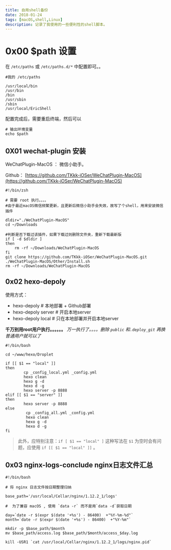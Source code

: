 ```yaml
---
title: 自用shell备份
date: 2018-01-24
tags: [macOS,shell,Linux]
description: 记录了我使用的一些便利性的shell脚本。
---
```


# 0x00 $path 设置
在 `/etc/paths` 或 `/etc/paths.d/*` 中配置即可。。

```
#我的 /etc/paths

/usr/local/bin
/usr/bin
/bin
/usr/sbin
/sbin
/usr/local/EricShell
```

配置完成后，需要重启终端，然后可以

```
# 输出环境变量
echo $path 
```




## 0X01 wechat-plugin 安装

WeChatPlugin-MacOS ： 微信小助手。

Github： [https://github.com/TKkk-iOSer/WeChatPlugin-MacOS](https://github.com/TKkk-iOSer/WeChatPlugin-MacOS)



```
#!/bin/zsh

# 需要 root 执行。。。。
#由于最近macOS微信频繁更新，且更新后微信小助手会失效，故写了个shell，用来安装微信插件

dldir="./WeChatPlugin-MacOS"
cd ~/Downloads

#判断是否下载过该插件，如果下载过则删除文件夹，重新下载最新版
if [ -d $dldir ]
then
	rm -rf ~/Downloads/WeChatPlugin-MacOS
fi
git clone https://github.com/TKkk-iOSer/WeChatPlugin-MacOS.git
./WeChatPlugin-MacOS/Other/Install.sh
rm -rf ~/Downloads/WeChatPlugin-MacOS
```

## 0x02 hexo-depoly

使用方式：

- hexo-depoly  # 本地部署 + Github部署 
- hexo-depoly server # 开启本地server
- hexo-depoly local  # 只在本地部署并开启本地server

**千万别用root用户执行。。。。。。**
*万一执行了。。。。删除 `public` 和`.deploy_git` 再换普通用户就可以了*
```
#!/bin/bash

cd ~/www/hexo/Droplet

if [[ $1 == "local" ]]
then
        cp _config_local.yml _config.yml
        hexo clean
        hexo g -d
        hexo d -g
        hexo server -p 8888
elif [[ $1 == "server" ]]
then
        hexo server -p 8888
else
         cp _config_all.yml _config.yml
         hexo clean
         hexo g -d
         hexo d -g
fi
```

> 此外，应特别注意：`if [ $1 == "local" ]` 这种写法在 `$1` 为空时会有问题，应使用 `if [[ $1 == "local" ]]` 。

## 0x03 nginx-logs-conclude  nginx日志文件汇总

```
#!/bin/bash

# 将 nginx 日志文件按日期整理归纳

base_path='/usr/local/Cellar/nginx/1.12.2_1/logs'

#  为了兼容 macOS , 使用 `data -r` 而不是用`data -d`获取日期

day=`date -r $(expr $(date '+%s') - 86400)  +"%Y-%m-%d"`
month=`date -r $(expr $(date '+%s') - 86400)  +"%Y-%m"`

mkdir -p $base_path/$month
mv $base_path/access.log $base_path/$month/access_$day.log

kill -USR1 `cat /usr/local/Cellar/nginx/1.12.2_1/logs/nginx.pid`
```




